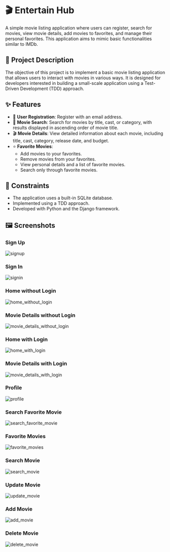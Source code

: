 # 🎬 Entertain Hub

A simple movie listing application where users can register, search for movies, view movie details, add movies to favorites, and manage their personal favorites. This application aims to mimic basic functionalities similar to IMDb.

## 📖 Project Description
The objective of this project is to implement a basic movie listing application that allows users to interact with movies in various ways. It is designed for developers interested in building a small-scale application using a Test-Driven Development (TDD) approach.

## ✨ Features
- 📧 **User Registration**: Register with an email address.
- 🔎 **Movie Search**: Search for movies by title, cast, or category, with results displayed in ascending order of movie title.
- 🎬 **Movie Details**: View detailed information about each movie, including title, cast, category, release date, and budget.
- ⭐ **Favorite Movies**:
  - Add movies to your favorites.
  - Remove movies from your favorites.
  - View personal details and a list of favorite movies.
  - Search only through favorite movies.

## 🛑 Constraints
- The application uses a built-in SQLite database.
- Implemented using a TDD approach.
- Developed with Python and the Django framework.

## 🖼️ Screenshots

### Sign Up
![signup](https://github.com/mahir-bot/movie-listing-application/assets/75481410/9cd6ff11-59da-4b2e-96a2-d84d949bce62)

### Sign In
![signin](https://github.com/mahir-bot/movie-listing-application/assets/75481410/9fbefcdf-7c08-4f9c-b8e2-418d57b4da7f)

### Home without Login
![home_without_login](https://github.com/mahir-bot/movie-listing-application/assets/75481410/0c8adeaa-cda3-4caf-9ed8-ee76a3adbae6)

### Movie Details without Login
![movie_details_without_login](https://github.com/mahir-bot/movie-listing-application/assets/75481410/f994b789-cab9-4c56-867f-aa1090a66601)

### Home with Login
![home_with_login](https://github.com/mahir-bot/movie-listing-application/assets/75481410/af02b419-46b7-4e3f-9a73-8a069f42b508)

### Movie Details with Login
![movie_details_with_login](https://github.com/mahir-bot/movie-listing-application/assets/75481410/f88a5336-da4d-4d3e-9b7b-150fed6cb27d)

### Profile
![profile](https://github.com/mahir-bot/movie-listing-application/assets/75481410/6fda2022-1fcb-4e95-9d07-a8fafb57b407)

### Search Favorite Movie
![search_favorite_movie](https://github.com/mahir-bot/movie-listing-application/assets/75481410/ede801f5-7bec-4158-9a8d-ffdd54ca4ff3)

### Favorite Movies
![favorite_movies](https://github.com/mahir-bot/movie-listing-application/assets/75481410/8ae896b2-db16-486f-96ac-c838fdebf105)

### Search Movie
![search_movie](https://github.com/mahir-bot/movie-listing-application/assets/75481410/f6a4064f-140b-4dbc-9b6c-c0fb379538f7)

### Update Movie
![update_movie](https://github.com/mahir-bot/movie-listing-application/assets/75481410/a88470f6-9786-4c43-a8a7-0005dccf3b2d)

### Add Movie
![add_movie](https://github.com/mahir-bot/movie-listing-application/assets/75481410/b116e219-d3b0-4ab7-b6ec-bba701220dad)

### Delete Movie
![delete_movie](https://github.com/mahir-bot/movie-listing-application/assets/75481410/dafdca36-7cd8-4c0d-86ac-998c408fb5cf)


